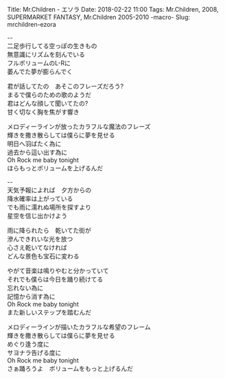 Title: Mr.Children - エソラ
Date: 2018-02-22 11:00
Tags: Mr.Children, 2008, SUPERMARKET FANTASY, Mr.Children 2005-2010 -macro-
Slug: mrchildren-ezora


--  
二足歩行してる空っぽの生きもの  
無意識にリズムを刻んでいる  
フルボリュームのL-Rに  
萎んでた夢が膨らんでく  
  
君が話してたの　あそこのフレーズだろう?  
まるで僕らのための歌のようだ  
君はどんな顔して聞いてたの?  
甘く切なく胸を焦がす響き  
  
メロディーラインが放ったカラフルな魔法のフレーズ  
輝きを撒き散らしては僕らに夢を見せる  
明日へ羽ばたく為に  
過去から這い出す為に  
Oh Rock me baby tonight  
ほらもっとボリュームを上げるんだ  
  
--  
天気予報によれば　夕方からの  
降水確率は上がっている  
でも雨に濡れぬ場所を探すより  
星空を信じ出かけよう  
  
雨に降られたら　乾いてた街が  
滲んできれいな光を放つ  
心さえ乾いてなければ  
どんな景色も宝石に変わる  
  
やがて音楽は鳴りやむと分かっていて  
それでも僕らは今日を踊り続けてる  
忘れない為に  
記憶から消す為に  
Oh Rock me baby tonight  
また新しいステップを踏むんだ  
  
メロディーラインが描いたカラフルな希望のフレーム  
輝きを撒き散らしては僕らに夢を見せる  
めぐり逢う度に  
サヨナラ告げる度に  
Oh Rock me baby tonight  
さぁ踊ろうよ　ボリュームをもっと上げるんだ  
